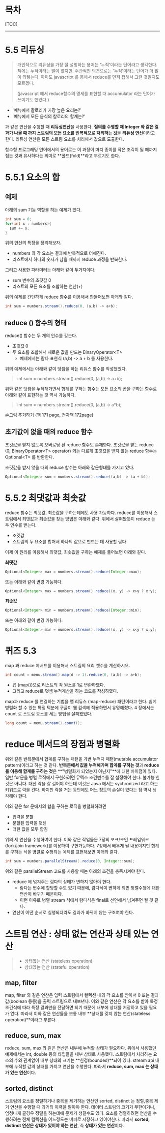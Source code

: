 

# 목차

[TOC]

------



# 5.5 리듀싱

> 개인적으로 리듀싱을 가장 잘 설명하는 용어는 '누적'이라는 단어라고 생각한다. 책에는 누적이라는 말이 없지만, 주관적인 의견으로는 '누적'이라는 단어가 더 많이 와닿는다. 아마도 javascript 를 통해서 reduce를 먼저 접해서 그런 것일지도 모르겠다.  
>
> (javascript 에서 reduce함수의 명세를 표현할 때 accumulator 라는 단어가 쓰이기도 했었다.)



- '메뉴에서 칼로리가 가장 높은 요리는?'
- '메뉴에서 모든 음식의 칼로리의 합계는?'

과 같은 연산을 수행할 때 **리듀싱연산**을 사용한다. **질의를 수행할 때 Integer 와 같은 결과가 나올 때 까지 스트림의 모든 요소를 반복적으로 처리하는 것**을 **리듀싱 연산**이라고 한다. 리듀싱 연산은 모든 스트림 요소를 처리해서 값으로 도출한다.  

함수형 프로그래밍 언어에서의 용어로는 이 과정이 마치 종이를 작은 조각이 될 때까지 접는 것과 유사하다는 의미로 **폴드(fold)**라고 부르기도 한다.  



# 5.5.1 요소의 합

## 예제

아래의 sum 기능 역할을 하는 예제가 있다.

```java
int sum = 0;
for(int x : numbers){
  sum += x;
}
```



위의 연산의 특징을 정리해보자. 

- numbers 의 각 요소는 결과에 반복적으로 더해진다. 
- 리스트에서 하나의 숫자가 남을 때까지 reduce 과정을 반복한다.

그리고 사용한 파라미터는 아래와 같이 두가지이다.

- sum 변수의 초깃값 0
- 리스트의 모든 요소를 조합하는 연산(+)



위의 예제를 간단하게 reduce 함수를 이용해서 만들어보면 아래와 같다.

```java
int sum = numbers.stream().reduce(0, (a,b) -> a+b);
```



## reduce () 함수의 형태

reduce() 함수는 두 개의 인수를 갖는다.

- 초깃값 0
- 두 요소를 조합해서 새로운 값을 만드는 BinaryOperator\<T\>
  - 예제에서는 람다 표현식 (a,b) -> a + b 를 사용한다.

위의 예제에서는 아래와 같이 덧셈을 하는 리듀스 함수를 작성했었다.

> int sum = numbers.stream().reduce(0, (a,b) -> a+b);

위와 같은 덧셈을 누적해가면서 합계를  구하는 함수는 모든 요소의 곱을 구하는 함수로 아래와 같이 표현하는 것 역시 가능하다.

> int sum = numbers.stream().reduce(0, (a,b) -> a*b);

손그림 추가하기 (책 171 page, 전자책 172page)



## 초기값이 없을 때의 reduce 함수

초깃값을 받지 않도록 오버로딩 된 reduce 함수도 존재한다. 초깃값을 받는 reduce (0, BinaryOperator\<T\> operator) 와는 다르게 초깃값을 받지 않는 reduce 함수는 Optional\<T\> 를 반환한다. 

초깃값을 받지 않을 때의 reduce 함수는 아래와 같은형태를 가지고 있다.

```java
Optional<Integer> sum = numbers.stream().reduce((a,b) -> (a + b));
```



# 5.5.2 최댓값과 최솟값

reduce 함수는 최댓값, 최솟값을 구하는데에도 사용 가능하다. reduce를 이용해서 스트림에서 최댓값과 최솟값을 찾는 방법은 아래와 같다. 위에서 살펴봤듯이 reduce 는 두 인수를 받는다.

- 초깃값
- 스트림의 두 요소를 합쳐서 하나의 값으로 만드는 데 사용할 람다



이제 이 원리를 이용해서 최댓값, 최솟값을 구하는 예제를 풀어보면 아래와 같다.

**최댓값**

```java
Optional<Integer> max = numbers.stream().reduce(Integer::max);
```

또는 아래와 같이 변경 가능하다.

```java
Optional<Integer> max = numbers.stream().reduce((x, y) -> x>y ? x:y);
```



**최솟값**

```java
Optional<Integer> min = numbers.stream().reduce(Integer::min);
```

또는 아래와 같이 변경 가능하다.

```java
Optional<Integer> min = numbers.stream().reduce((x, y) -> x<y ? x:y);
```



# 퀴즈 5.3

map 과 reduce 메서드를 이용해서 스트림의 요리 갯수를 계산하시오.

```java
int count = menu.stream().map(d -> 1).reduce(0, (a,b) -> a+b);
```

- 맵 (map())으로 리스트의 각 원소를 1로 변환하였다.
- 그리고 reduce로 덧셈 누적계산을 하는 코드를 작성하였다.

map과 reduce 를 연결하는 기법을 맵 리듀스 (map-reduce) 패턴이라고 한다. 쉽게 병렬화 할 수 있는 특징 덕분에 구글이 웹 검색에 적용하면서 유명해졌다. 4 장에서는 count 로 스트림 요소를 세는 방법을 살펴봤었다.

```java
long count = menu.stream().count();
```



# reduce 메서드의 장점과 병렬화

위와 같은 반복문에서 합계를 구하는 패턴을 가변 누적자 패턴(mutable accumulator pattern)이라고 하는 것 같다. **반복문에서 값을 누적해가며 합계를 구하는 것**과 **reduce를 이용해 합계를 구하는 것**은 **"병렬화가 되었는지 아닌지"**에 대한 차이점이 있다. 일반 for문을 병렬 로직에서 구현하려면 뮤텍스 조건변수를 잘 설정해야 한다. 불가능 한 것은 아니다. 대신 락을 잘 걸어야 하는데 이것은 Java 에서는 sychronized 라고 하는 키워드로 락을 건다. 하지만 락을 거는 동안에도 어느 정도의 손실이 있다는 점 역시 생각해야 한다.  

  

이와 같은 for 문에서의 합을 구하는 로직을 병렬화하려면 

- 입력을 분할
- 분할된 입력을 덧셈
- 더한 값을 모두 합침

위의 세 연산을 수행하여야 한다. 이와 같은 작업들은 7장의 포크/조인 프레임워크(fork/join framework)를 이용하여 구현가능하다. 7장에서 배우게 될 내용이지만 합계를 구하는 식을 병렬로 수행되는 예제를 표현해보면 아래와 같다.

```java
int sum = numbers.parallelStream().reduce(0, Integer::sum);
```



위와 같은 parallelStream 코드를 사용할 때는 아래의 조건을 충족시켜야 한다.

- reduce 에 넘겨주는 람다의 상태가 변하지 않아야 한다.
  - 람다는 변수에 할당할 수도 있기 때문에, 람다식이 변하게 되면 병렬수행에 대한 연산이 바뀌기 때문이다.
  - 이런 이유로 병렬 stream 식에서 람다식은 final로 선언해서 넘겨주면 될 것 같다.
- 연산이 어떤 순서로 실행되더라도 결과가 바뀌지 않는 구조여야 한다.  



# 스트림 연산 : 상태 없는 연산과 상태 있는 연산

> - 상태없는 연산 (stateless operation)
> - 상태있는 연산 (stateful operation)



## map, filter

map, filter 와 같은 연산은 입력 스트림에서 컬렉션 내의 각 요소를 받아서 0 또는 결과값(boolean 등등)을 출력 스트림으로 내보낸다. 이와 같은 연산은 각 요소를 받아 특정 조건식에 따라 특정 결과만을 전달하면 되기 때문에 내부에 상태를 저장하고 있을 필요가 없다. 따라서 이와 같은 연산들을 보통 내부 **상태를 갖지 않는 연산(stateless operation)**이라고 부른다.  

  

## reduce, sum, max

reduce, sum, max 와 같은 연산은 내부에 누적할 상태가 필요하다. 위에서 사용했던 예제에서는 int, double 등의 타입들을 내부 상태로 사용했다. 스트림에서 처리하는 요소의 수와 관계없이 내부 상태의 크기는 **한정(bounded)**되어 있다. stream api 내부에 누적할 값의 상태를 가지고 연산을 수행한다. 따라서 **reduce, sum, max 는 상태가 있는 연산**이다.



## sorted, distinct

스트림의 요소를 정렬하거나 중복을 제거하는 연산인 sorted, distinct 는 정렬,중복 제거 연산을 수행할 때 과거의 이력을 알아야 한다. 데이터 스트림의 크기가 무한이거나, 엄청나게 클경우 정렬을 하는데에 문제가 생길수도 있다. 요소를 정렬하려면 연산을 수행하려는 전체 컬렉션을 어느정도는 버퍼로 저장하고 있어야한다. 따라서 **sorted, distinct 연산은 상태가 있어야 하는 연산**, 즉 **상태가 있는 연산**이다.   

